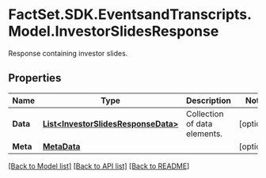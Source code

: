 # FactSet.SDK.EventsandTranscripts.Model.InvestorSlidesResponse
Response containing investor slides.

## Properties

Name | Type | Description | Notes
------------ | ------------- | ------------- | -------------
**Data** | [**List&lt;InvestorSlidesResponseData&gt;**](InvestorSlidesResponseData.md) | Collection of data elements. | [optional] 
**Meta** | [**MetaData**](MetaData.md) |  | [optional] 

[[Back to Model list]](../README.md#documentation-for-models) [[Back to API list]](../README.md#documentation-for-api-endpoints) [[Back to README]](../README.md)

